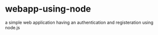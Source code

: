 # webapp-using-node
a simple web application having an authentication and registeration using node.js
